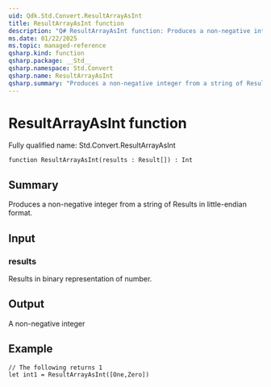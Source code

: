 ```yaml
---
uid: Qdk.Std.Convert.ResultArrayAsInt
title: ResultArrayAsInt function
description: "Q# ResultArrayAsInt function: Produces a non-negative integer from a string of Results in little-endian format."
ms.date: 01/22/2025
ms.topic: managed-reference
qsharp.kind: function
qsharp.package: __Std__
qsharp.namespace: Std.Convert
qsharp.name: ResultArrayAsInt
qsharp.summary: "Produces a non-negative integer from a string of Results in little-endian format."
---
```


# ResultArrayAsInt function

Fully qualified name: Std.Convert.ResultArrayAsInt

```qsharp
function ResultArrayAsInt(results : Result[]) : Int
```

## Summary
Produces a non-negative integer from a string of Results in little-endian format.

## Input
### results
Results in binary representation of number.

## Output
A non-negative integer

## Example
```qsharp
// The following returns 1
let int1 = ResultArrayAsInt([One,Zero])
```
